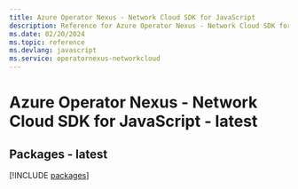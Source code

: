 ```yaml
---
title: Azure Operator Nexus - Network Cloud SDK for JavaScript
description: Reference for Azure Operator Nexus - Network Cloud SDK for JavaScript
ms.date: 02/20/2024
ms.topic: reference
ms.devlang: javascript
ms.service: operatornexus-networkcloud
---
```

# Azure Operator Nexus - Network Cloud SDK for JavaScript - latest
## Packages - latest
[!INCLUDE [packages](operator-nexus---network-cloud-index.md)]